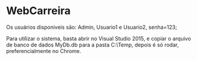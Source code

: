 # WebCarreira

Os usuários disponiveis são: Admin, Usuario1 e Usuario2, senha=123;

Para utilizar o sistema,
basta abrir no Visual Studio 2015,
e copiar o arquivo de banco de dados MyDb.db para a pasta C:\Temp,
depois é só rodar, preferencialmente no Chrome.
